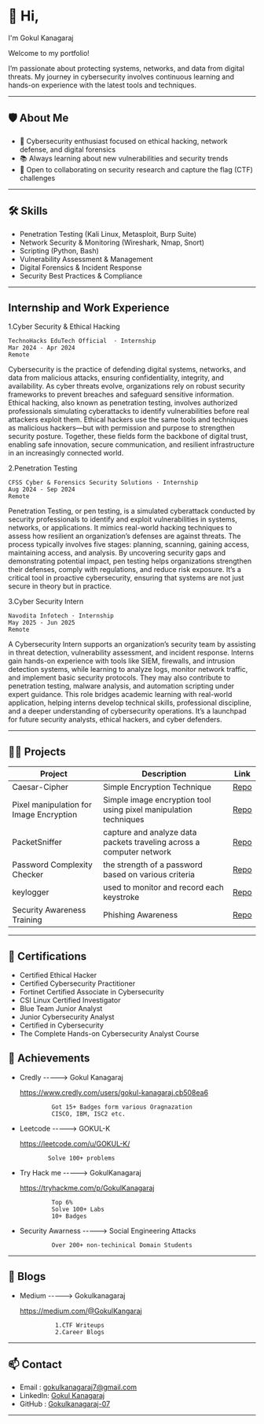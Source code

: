 # 👋 Hi, 
    
I'm Gokul Kanagaraj

  Welcome to my portfolio! 
  
  
    
I’m passionate about protecting systems, networks, and data from digital threats. My journey in cybersecurity involves continuous learning and hands-on experience with the latest tools and techniques.

---

## 🛡️ About Me

- 🔐 Cybersecurity enthusiast focused on ethical hacking, network defense, and digital forensics
- 📚 Always learning about new vulnerabilities and security trends
- 🤝 Open to collaborating on security research and capture the flag (CTF) challenges

---

## 🛠️ Skills

- Penetration Testing (Kali Linux, Metasploit, Burp Suite)
- Network Security & Monitoring (Wireshark, Nmap, Snort)
- Scripting (Python, Bash)
- Vulnerability Assessment & Management
- Digital Forensics & Incident Response
- Security Best Practices & Compliance

---



## Internship and Work Experience

 1.Cyber Security & Ethical Hacking

    TechnoHacks EduTech Official  · Internship
    Mar 2024 - Apr 2024 
    Remote

 Cybersecurity is the practice of defending digital systems, networks, and data from malicious attacks, ensuring confidentiality, integrity, and availability. As cyber threats evolve, organizations rely on robust security frameworks to prevent breaches and safeguard sensitive information.
Ethical hacking, also known as penetration testing, involves authorized professionals simulating cyberattacks to identify vulnerabilities before real attackers exploit them. Ethical hackers use the same tools and techniques as malicious hackers—but with permission and purpose to strengthen security posture.
Together, these fields form the backbone of digital trust, enabling safe innovation, secure communication, and resilient infrastructure in an increasingly connected world.
   



 2.Penetration Testing
 
    CFSS Cyber & Forensics Security Solutions · Internship
    Aug 2024 - Sep 2024 
    Remote

Penetration Testing, or pen testing, is a simulated cyberattack conducted by security professionals to identify and exploit vulnerabilities in systems, networks, or applications. It mimics real-world hacking techniques to assess how resilient an organization’s defenses are against threats.
The process typically involves five stages: planning, scanning, gaining access, maintaining access, and analysis. By uncovering security gaps and demonstrating potential impact, pen testing helps organizations strengthen their defenses, comply with regulations, and reduce risk exposure.
It’s a critical tool in proactive cybersecurity, ensuring that systems are not just secure in theory but in practice.

   


 3.Cyber Security Intern
 
    Navodita Infotech · Internship
    May 2025 - Jun 2025 
    Remote

A Cybersecurity Intern supports an organization’s security team by assisting in threat detection, vulnerability assessment, and incident response. Interns gain hands-on experience with tools like SIEM, firewalls, and intrusion detection systems, while learning to analyze logs, monitor network traffic, and implement basic security protocols.
They may also contribute to penetration testing, malware analysis, and automation scripting under expert guidance. This role bridges academic learning with real-world application, helping interns develop technical skills, professional discipline, and a deeper understanding of cybersecurity operations.
It’s a launchpad for future security analysts, ethical hackers, and cyber defenders.


---

## 🧑‍💻 Projects

| Project | Description | Link |
|---------|-------------|------|
| Caesar-Cipher | Simple Encryption Technique | [Repo](https://github.com/Gokulkanagaraj-07/caesar-cipher.git) |
| Pixel manipulation for Image Encryption | Simple image encryption tool using pixel manipulation techniques | [Repo](https://github.com/Gokulkanagaraj-07/image-encryption-and-decryption.git) |
| PacketSniffer | capture and analyze data packets traveling across a computer network | [Repo](https://github.com/Gokulkanagaraj-07/Packet-Sniffer.git) |
| Password Complexity Checker | the strength of a password based on various criteria | [Repo](https://github.com/Gokulkanagaraj-07/Password_Complexity_checker.git) |
| keylogger | used to monitor and record each keystroke | [Repo](https://github.com/Gokulkanagaraj-07/keylogger.git) |
| Security Awareness Training | Phishing Awareness | [Repo](https://github.com/Gokulkanagaraj-07/Phishing_Awareness.git) |


---

## 📃 Certifications

- Certified Ethical Hacker
- Certified Cybersecurity Practitioner
- Fortinet Certified Associate in Cybersecurity
- CSI Linux Certified Investigator
- Blue Team Junior Analyst
- Junior Cybersecurity Analyst
- Certified in Cybersecurity
- The Complete Hands-on Cybersecurity Analyst Course


## 🏅 Achievements


- Credly       -----> Gokul Kanagaraj

  
    https://www.credly.com/users/gokul-kanagaraj.cb508ea6

               Got 15+ Badges form various Oragnazation
               CISCO, IBM, ISC2 etc.

 - Leetcode    -----> GOKUL-K

   
    https://leetcode.com/u/GOKUL-K/

               Solve 100+ problems


- Try Hack me  -----> GokulKanagaraj

  https://tryhackme.com/p/GokulKanagaraj

  
               Top 6%
               Solve 100+ Labs
               10+ Badges
  
- Security Awarness -----> Social Engineering Attacks

               Over 200+ non-techinical Domain Students
  
---
## 📝 Blogs

- Medium     -----> Gokulkanagaraj
  
   https://medium.com/@GokulKangaraj
  
                1.CTF Writeups
                2.Career Blogs
 

---

## 📫 Contact

- Email   : gokulkanagaraj7@gmail.com
- LinkedIn: [Gokul Kanagaraj](https://www.linkedin.com/in/gokul-kanagaraj07/)
- GitHub  : [Gokulkanagaraj-07](https://github.com/Gokulkanagaraj-07)

---



